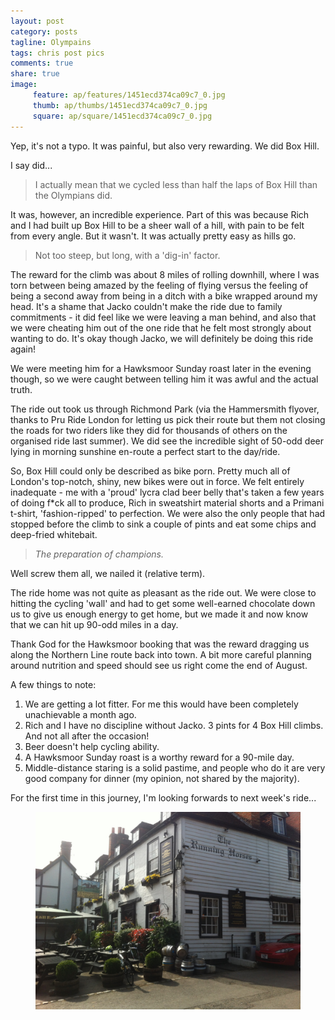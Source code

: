 ```yaml
---
layout: post
category: posts
tagline: Olympains
tags: chris post pics
comments: true
share: true
image: 
     feature: ap/features/1451ecd374ca09c7_0.jpg
     thumb: ap/thumbs/1451ecd374ca09c7_0.jpg
     square: ap/square/1451ecd374ca09c7_0.jpg
---
```




Yep, it's not a typo. It was painful, but also very rewarding. We did Box Hill.

I say did...

> I actually mean that we cycled less than half the laps of Box Hill than the Olympians did.

It was, however, an incredible experience. Part of this was because Rich and I had built up Box Hill to be a sheer wall of a hill, with pain to be felt from every angle. But it wasn't. It was actually pretty easy as hills go.

> Not too steep, but long, with a 'dig-in' factor.

The reward for the climb was about 8 miles of rolling downhill, where I was torn between being amazed by the feeling of flying versus the feeling of being a second away from being in a ditch with a bike wrapped around my head. It's a shame that Jacko couldn't make the ride due to family commitments - it did feel like we were leaving a man behind, and also that we were cheating him out of the one ride that he felt most strongly about wanting to do. It's okay though Jacko, we will definitely be doing this ride again!

We were meeting him for a Hawksmoor Sunday roast later in the evening though, so we were caught between telling him it was awful and the actual truth.

The ride out took us through Richmond Park (via the Hammersmith flyover, thanks to Pru Ride London for letting us pick their route but them not closing the roads for two riders like they did for thousands of others on the organised ride last summer). We did see the incredible sight of 50-odd deer lying in morning sunshine en-route a perfect start to the day/ride.

So, Box Hill could only be described as bike porn. Pretty much all of London's top-notch, shiny, new bikes were out in force. We felt entirely inadequate - me with a 'proud' lycra clad beer belly that's taken a few years of doing f*ck all to produce, Rich in sweatshirt material shorts and a Primani t-shirt, 'fashion-ripped' to perfection. We were also the only people that had stopped before the climb to sink a couple of pints and eat some chips and deep-fried whitebait.

> *The preparation of champions.*

Well screw them all, we nailed it (relative term).

The ride home was not quite as pleasant as the ride out. We were close to hitting the cycling 'wall' and had to get some well-earned chocolate down us to give us enough energy to get home, but we made it and now know that we can hit up 90-odd miles in a day.

Thank God for the Hawksmoor booking that was the reward dragging us along the Northern Line route back into town. A bit more careful planning around nutrition and speed should see us right come the end of August.

A few things to note:

1. We are getting a lot fitter. For me this would have been completely unachievable a month ago.
2. Rich and I have no discipline without Jacko. 3 pints for 4 Box Hill climbs. And not all after the occasion!
3. Beer doesn't help cycling ability.
4. A Hawksmoor Sunday roast is a worthy reward for a 90-mile day.
5. Middle-distance staring is a solid pastime, and people who do it are very good company for dinner (my opinion, not shared by the majority).

For the first time in this journey, I'm looking forwards to next week's ride...

<figure class="">
<a href = "/images/ap/standard/1451ecd374ca09c7_0.jpg">
<img src="/images/ap/standard/1451ecd374ca09c7_0.jpg">
</a></figure>
